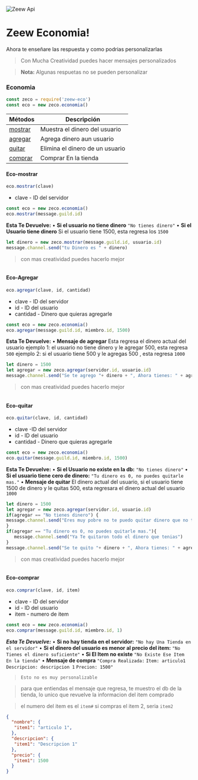 ![Zeew Api](https://i.imgur.com/MP2bABn.png "Lo Mejor de Zeew y del C&P")

# Zeew Economia!


Ahora te enseñare las respuesta y como podrias personalizarlas

> Con Mucha Creatividad puedes hacer mensajes personalizados

> **Nota:** Algunas respuetas no se pueden personalizar



### Economia
```js
const zeco = require('zeew-eco')
const eco = new zeco.economia()
```

| Métodos | Descripción |
| ------ | ------ |
| [mostrar](#Eco-mostrar) | Muestra el dinero del usuario
| [agregar](#Eco-Agregar) | Agrega dinero aun usuario|
| [quitar](#Eco-quitar) | Elimina el dinero de un usuario|
| [comprar](#Eco-comprar) | Comprar En la tienda|

#### Eco-mostrar
```js
eco.mostrar(clave)
```
* clave - ID del servidor
```js
const eco = new zeco.economia()
eco.mostrar(message.guild.id)
```
**Esta Te Devuelve:**
• **Si el usuario no tiene dinero**
`"No tienes dinero"`
• **Si el Usuario tiene dinero**
Si el usuario tiene 1500, esta regresa los `1500`
```js
let dinero = new zeco.mostrar(message.guild.id, usuario.id)
message.channel.send("tu Dinero es " + dinero)
```
> con mas creatividad puedes hacerlo mejor
```js
```
#### Eco-Agregar
```js
eco.agregar(clave, id, cantidad)
```
* clave - ID del servidor
* id - ID del usuario
* cantidad - Dinero que quieras agregarle

```js
const eco = new zeco.economia()
eco.agregar(message.guild.id, miembro.id, 1500)
```
**Esta Te Devuelve:**
• **Mensaje de agregar**
Esta regresa el dinero actual del usuario
ejemplo 1: el usuario no tiene dinero y le agregar 500, esta regresa `500`
ejemplo 2: si el usuario tiene 500 y le agregas 500 , esta regresa `1000`

```js
let dinero = 1500
let agregar = new zeco.agregar(servidor.id, usuario.id)
message.channel.send("Se te agrego "+ dinero + ", Ahora tienes: " + agregar)
```
> con mas creatividad puedes hacerlo mejor

```js
```

#### Eco-quitar

```js
eco.quitar(clave, id, cantidad)
```

* clave -ID del servidor
* id - ID del usuario
* cantidad - Dinero que quieras agregarle

```js
const eco = new zeco.economia()
eco.quitar(message.guild.id, miembro.id, 1500)
```

**Esta Te Devuelve:**
• **Si el Usuario no existe en la db:** 
`"No tienes dinero"`
• **Si el usuario tiene cero de dinero:** 
`"Tu dinero es 0, no puedes quitarle mas."`
• **Mensaje de quitar**
 El dinero actual del usuario, si el usuario tiene 1500 de dinero
 y le quitas 500, esta regresara el dinero actual del usuario `1000`
 ```js
let dinero = 1500
let agregar = new zeco.agregar(servidor.id, usuario.id)
if(agregar == "No tienes dinero") {
message.channel.send("Eres muy pobre no te puedo quitar dinero que no tienes")
}
if(agregar == "Tu dinero es 0, no puedes quitarle mas."){
    message.channel.send("Ya Te quitaron todo el dinero que tenias")
}
message.channel.send("Se te quito "+ dinero + ", Ahora tienes: " + agregar)
```

> con mas creatividad puedes hacerlo mejor
```js
```
#### Eco-comprar

```js
eco.comprar(clave, id, item)
```

* clave - ID del servidor
* id - ID del usuario
* item - numero de item

```js
const eco = new zeco.economia()
eco.comprar(message.guild.id, miembro.id, 1)
```
_**Esta Te Devuelve:**_
• **Si no hay tienda en el servidor:** 
`"No hay Una Tienda en el servidor"`
• **Si el dinero del usuario es menor al precio del item:**
`"No Tienes el dinero suficiente"`
• **Si El Item no existe**
`"No Existe Ese Item En la tienda"`
• **Mensaje de compra**
`"Compra Realizada:`
`Item: articulo1`
`Descripcion: descripcion 1`
`Precion: 1500"`
> `Esto no es muy personalizable`

> para que entiendas el mensaje que regresa, te muestro el db de la tienda, lo unico que revuelve la informacion del item comprado

> el numero del item es el `item#` si compras el item 2, seria `item2`
```json
{
  "nombre": {
   "item1": "articulo 1",
  },
  "descripcion": {
   "item1": "Descripcion 1"
  },
  "precio": {
   "item1": 1500
  }
}
```
```js
```
